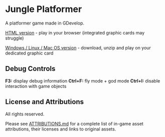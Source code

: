 # Jungle Platformer

A platformer game made in GDevelop.

[HTML version](https://genhis.github.io/JunglePlatformer/) - play in your browser (integrated graphic cards may struggle)

[Windows / Linux / Mac OS version](https://github.com/Genhis/JunglePlatformer/releases/latest) - download, unzip and play on your dedicated graphic card

## Debug Controls

**F3:** display debug information
**Ctrl+F:** fly mode + god mode
**Ctrl+I:** disable interaction with game objects

## License and Attributions

All rights reserved.

Please see [ATTRIBUTIONS.md](https://github.com/Genhis/JunglePlatformer/blob/master/ATTRIBUTIONS.md) for a complete list of in-game asset attributions, their licenses and links to original assets.
